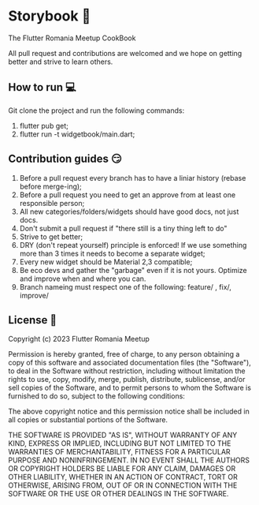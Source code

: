 # Storybook :notebook:

The Flutter Romania Meetup CookBook

All pull request and contributions are welcomed and we hope on getting better and strive to learn others.


## How to run :computer:
Git clone the project and run the following commands:
1) flutter pub get;
2) flutter run -t widgetbook/main.dart;


## Contribution guides :smirk:
1) Before a pull request every branch has to have a liniar history (rebase before merge-ing);
2) Before a pull request you need to get an approve from at least one responsible person;
3) All new categories/folders/widgets should have good docs, not just docs.
4) Don't submit a pull request if "there still is a tiny thing left to do"
5) Strive to get better;
6) DRY (don't repeat yourself) principle is enforced! If we use something more than 3 times it needs to become a separate widget;
7) Every new widget should be Material 2,3 compatible;
8) Be eco devs and gather the "garbage" even if it is not yours. Optimize and improve when and where you can.
9) Branch nameing must respect one of the following: feature/<what i did> , fix/<what i fixed>, improve/<what i improved>


## License :newspaper:
Copyright (c) 2023 Flutter Romania Meetup

Permission is hereby granted, free of charge, to any person obtaining a copy
of this software and associated documentation files (the "Software"), to deal
in the Software without restriction, including without limitation the rights
to use, copy, modify, merge, publish, distribute, sublicense, and/or sell
copies of the Software, and to permit persons to whom the Software is
furnished to do so, subject to the following conditions:

The above copyright notice and this permission notice shall be included in all
copies or substantial portions of the Software.

THE SOFTWARE IS PROVIDED "AS IS", WITHOUT WARRANTY OF ANY KIND, EXPRESS OR
IMPLIED, INCLUDING BUT NOT LIMITED TO THE WARRANTIES OF MERCHANTABILITY,
FITNESS FOR A PARTICULAR PURPOSE AND NONINFRINGEMENT. IN NO EVENT SHALL THE
AUTHORS OR COPYRIGHT HOLDERS BE LIABLE FOR ANY CLAIM, DAMAGES OR OTHER
LIABILITY, WHETHER IN AN ACTION OF CONTRACT, TORT OR OTHERWISE, ARISING FROM,
OUT OF OR IN CONNECTION WITH THE SOFTWARE OR THE USE OR OTHER DEALINGS IN THE
SOFTWARE.